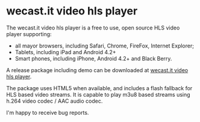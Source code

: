 # wecast.it video hls player

The wecast.it video hls player is a free to use, open source HLS video player supporting:
- all mayor browsers, including Safari, Chrome, FireFox, Internet Explorer;
- Tablets, including iPad and Android 4.2+
- Smart phones, including iPhone, Android 4.2+ and Black Berry.

A release package including demo can be downloaded at [wecast.it video hls player](https://wecast.it/opensource/wecast.it-video-hls).

The package uses HTML5 when available, and includes a flash fallback for HLS based video streams. It is capable to play m3u8 based streams using h.264 video codec / AAC audio codec.

I'm happy to receive bug reports.

